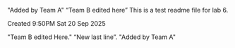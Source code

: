 "Added by Team A" 
“Team B edited here”
This is a test readme file for lab 6.

Created 9:50PM Sat 20 Sep 2025

"Team B edited Here."
“New last line”.
"Added by Team A" 
